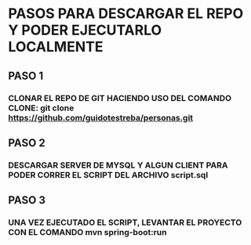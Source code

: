 # PASOS PARA DESCARGAR EL REPO Y PODER EJECUTARLO LOCALMENTE

## PASO 1
### CLONAR EL REPO DE GIT HACIENDO USO DEL COMANDO CLONE: git clone https://github.com/guidotestreba/personas.git

## PASO 2
### DESCARGAR SERVER DE MYSQL Y ALGUN CLIENT PARA PODER CORRER EL SCRIPT DEL ARCHIVO script.sql

## PASO 3
### UNA VEZ EJECUTADO EL SCRIPT, LEVANTAR EL PROYECTO CON EL COMANDO mvn spring-boot:run 